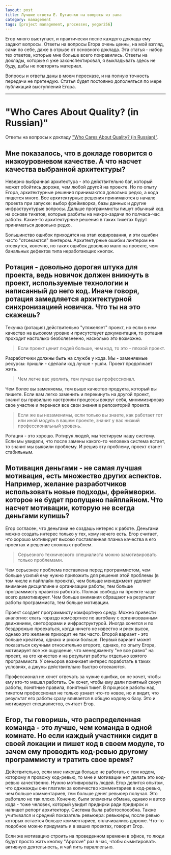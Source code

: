 ```yaml
---
layout: post
title: Лучшие ответы Е. Бугаенко на вопросы из зала
category: management
tags: [project management, processes, yegor256]
---
```


Егор много выступает, и практически после каждого доклада ему задают вопросы. Ответы на вопросы Егора очень ценны, на мой взгляд, сами по себе, даже в отрыве от основного доклада. Эта статья - набор тех ответов, которые мне больше всего понравились. Ответы на доклады, которые я уже законспектировал, я выкладывать здесь не буду, дабы не повторять материал.

Вопросы и ответы даны в моем пересказе, и на полную точность передачи не претендую. Статья будет постоянно дополняться по мере публикаций выступлений Егора.

---

# "Who Cares About Quality? (in Russian)"

Ответы на вопросы к докладу ["Who Cares About Quality? (in Russian)"](https://youtu.be/d_gZUcpBdRM).

## Мне показалось, что в докладе говорится о низкоуровневом качестве. А что насчет качества выбранной архитектуры?

Неверно выбранная архитектура - это действительно баг, который может обойтись дороже, чем любой другой на проекте. Но по опыту Егора, архитектурные решения принимаются довольно редко, а кода пишется много. Все архитектурные решения принимаются в начале проекта при запуске: выбор фреймворка, базы данных и другие инфраструктурые вопросы. Дальше программисты пишут обычный код на основе тикетов, которые разбиты на микро-задачи по полчаса-час работы. Какие-то архитектурные решения в таких тикетах будут приниматься довольно редко.

Большинство ошибок приходятся на этап кодирования, и эти ошибки часто "отсекаются" линтером. Архитектурные ошибки линтером не отсекутся, конечно, но таких ошибок довольно мало на проекте, чем банальных дефектов типа неработающих кнопок.

## Ротация - довольно дорогая штука для проекта, ведь новичок должен вникнуть в проект, используемые технологии и написанный до него код. Иначе говоря, ротация замедляется архитектурной синхронизацией новичка. Что ты на это скажешь?

Текучка (ротация) действительно "утяжеляет" проект, но если в нем качество на высоком уровне и присутствует документация, то ротация проходит настолько безболезненно, насколько это возможно.

> Если проект ценит людей больше, чем код, то это - плохой проект.

Разработчики должны быть на службе у кода. Мы - заменяемые ресурсы: пришли - сделали код лучше - ушли. Проект продолжает жить.

> Чем легче вас уволить, тем лучше вы профессионал.

Чем более вы заменяемы, тем выше качество продукта, который вы пишете. Если вам легко заменить и перекинуть на другой проект, значит вы правильно настроили процессы вокруг себя, минимизировав свое участие и перенеся все свои знания в репозиторий проекта.

> Если же вы незаменимы, если только вы знаете, как работает тот или иной модуль в вашем проекте, значит у вас низкий профессиональный уровень.

Ротация - это хорошо. Ротируя людей, мы тестируем нашу систему. Если мы увидели, что после замены какого-то человека система встает, то значит мы выявили проблему. И решив эту проблему, проект станет стабильным.

## Мотивация деньгами - не самая лучшая мотивация, есть множество других аспектов. Например, желание разработчиков использовать новые подходы, фреймворки. которое не будет пропущено пайплайном. Что насчет мотивации, которую не всегда деньгами купишь?

Егор согласен, что деньгами не создашь интерес к работе. Деньгами можно создать интерес только у тех, кому нечего есть. Егор считает, что хорошо мотивирует высоко поставленная планка качества в его проектах и решение сложных проблем.

> Серьезного технического специалиста можно замотивировать только проблемами.

Чем серьезнее проблема поставлена перед программистом, чем больше усилий ему нужно приложить для решения этой проблемы (в том числе и пайплайн проекта), чем больше менеджмент уделяет внимание дисциплине и организации работы, тем больше программисту нравится работать. Полная свобода на проекте чаще всего демотивирует. Чем больше внимания обращают на результат работы программиста, тем больше мотивации.

Проект создает программисту комфортную среду. Можно привести аналогию: ехать гораздо комфортнее по автобану с организованным движением, светофорами и инфраструктурой. Иногда хочется и по бездорожью проехаться, когда ничего не известно и риск высок, однако это желание приходит не так часто. Второй вариант - это больше креатива, однако и риски больше. Первый вариант может показаться скучным относительно второго, однако, по опыту Егора, мотивирует все же ощущение, что менеджменту "не все равно" на проект, на его качество и на результат работы отдельно взятого программиста. У сеньоров возникает интерес поработать в таких условиях, а джуны действительно быстро отсекаются.

Профессионал не хочет отвечать за чужие ошибки, он не хочет, чтобы ему кто-то мешал работать. Он хочет, чтобы ему дали понятный скоуп работы, понятные правила, понятный тикет. В процессе работы над тикетом профессионал не только узнает что-то новое, но и видит, что результат его работы сразу вливается в общую кодовую базу. Это и мотивирует специалистов, считает Егор.

## Егор, ты говоришь, что распределенная команда - это лучше, чем команда в одной комнате. Но если каждый участники сидит в своей локации и пишет код в своем модуле, то зачем ему проводить код-ревью другому программисту и тратить свое время?

Действительно, если мне никогда больше не работать с тем кодом, которому я провожу код-ревью, то мне и мотивации нет делать это код-ревью качественно. Нужно мотивировать людей. Егор делится опытом, что оджнажды они платили за количество комментариев в код-ревью, чем больше комментариев, тем больше денег ревьюер получал. Это работало не так плохо. Конечно, были элементы обмана, однако и автор кода - тоже человек, который увидит придирки ради придирок и напишет репорт архитектору. Система была работоспособна. Также учитывался и средний показатель ревьюера: ревьюеры, после ревью которых остается больше комментариев, оплачивались дороже. Что-то подобное можно придумать и в ваших проектах, говорит Егор.

Если же мотивацию строить на проведенном времени в офисе, то люди будут просто жать кнопку "Approve" раз в час, чтобы сымитировать активную деятельность, и чай пить параллельно.
